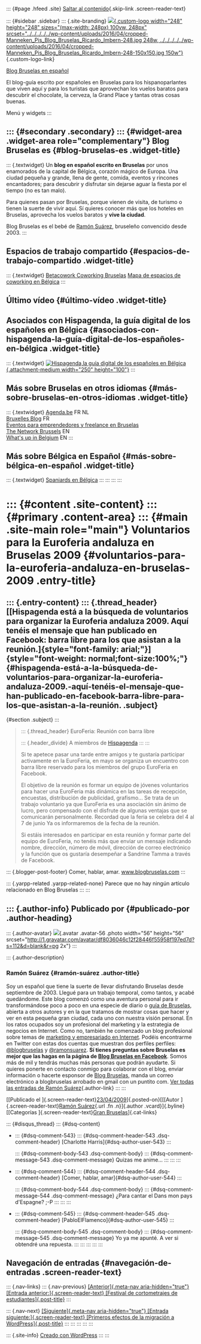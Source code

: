 ::: {#page .hfeed .site}
[Saltar al
contenido](../../../../../index.html?p=306#content){.skip-link
.screen-reader-text}

::: {#sidebar .sidebar}
::: {.site-branding}
[![](../../../../../wp-content/uploads/2016/04/cropped-Manneken_Pis_Blog_Bruselas_Ricardo_Imbern-248.jpg){.custom-logo
width="248" height="248" sizes="(max-width: 248px) 100vw, 248px"
srcset="../../../../../wp-content/uploads/2016/04/cropped-Manneken_Pis_Blog_Bruselas_Ricardo_Imbern-248.jpg 248w, ../../../../../wp-content/uploads/2016/04/cropped-Manneken_Pis_Blog_Bruselas_Ricardo_Imbern-248-150x150.jpg 150w"}](../../../../../index.html){.custom-logo-link}

[Blog Bruselas en español](../../../../../index.html)

El blog-guía escrito por españoles en Bruselas para los hispanoparlantes
que viven aquí y para los turistas que aprovechan los vuelos baratos
para descubrir el chocolate, la cerveza, la Grand Place y tantas otras
cosas buenas.

Menú y widgets
:::

::: {#secondary .secondary}
::: {#widget-area .widget-area role="complementary"}
Blog Bruselas es {#blog-bruselas-es .widget-title}
----------------

::: {.textwidget}
Un **blog en español escrito en Bruselas** por unos enamorados de la
capital de Bélgica, corazón mágico de Europa. Una ciudad pequeña y
grande, llena de gente, comida, eventos y rincones encantadores; para
descubrir y disfrutar sin dejarse aguar la fiesta por el tiempo (no es
tan malo).

Para quienes pasan por Bruselas, porque vienen de visita, de turismo o
tienen la suerte de vivir aquí. Sí quieres conocer más que los hoteles
en Bruselas, aprovecha los vuelos baratos y **vive la ciudad**.

Blog Bruselas es el bebé de [Ramón Suárez](http://www.ramonsuarez.com),
bruseleño convencido desde 2003.
:::

Espacios de trabajo compartido {#espacios-de-trabajo-compartido .widget-title}
------------------------------

::: {.textwidget}
[Betacowork Coworking Bruselas](http://www.betacowork.com) [Mapa de
espacios de coworking en Bélgica](http://coworkingbelgium.com)
:::

Último vídeo {#último-vídeo .widget-title}
------------

Asociados con Hispagenda, la guía digital de los españoles en Bélgica {#asociados-con-hispagenda-la-guía-digital-de-los-españoles-en-bélgica .widget-title}
---------------------------------------------------------------------

::: {.textwidget}
[![Hispagenda,la guía digital de los españoles en
Bélgica](../../../../../wp-content/uploads/2010/04/Hispagenda-250px.gif "Hispagenda, la guía digital de los españoles en Bélgica"){.attachment-medium
width="250" height="100"}](http://www.hispagenda.com)
:::

Más sobre Bruselas en otros idiomas {#más-sobre-bruselas-en-otros-idiomas .widget-title}
-----------------------------------

::: {.textwidget}
[Agenda.be](http://www.agenda.be) FR NL\
[Bruxelles Blog](http://www.bxlblog.be/) FR\
[Eventos para emprendedores y freelance en
Bruselas](http://www.betacowork.com/events/)\
[The Network
Brussels](http://groups.yahoo.com/group/TheNetworkBrussels/) EN\
[What\'s up in Belgium](http://www.whatsupin.be/) EN
:::

Más sobre Bélgica en Español {#más-sobre-bélgica-en-español .widget-title}
----------------------------

::: {.textwidget}
[Spaniards en Bélgica](http://www.spaniards.es/paises/belgica)
:::
:::
:::
:::

::: {#content .site-content}
::: {#primary .content-area}
::: {#main .site-main role="main"}
Voluntarios para la Euroferia andaluza en Bruselas 2009 {#voluntarios-para-la-euroferia-andaluza-en-bruselas-2009 .entry-title}
=======================================================

::: {.entry-content}
::: {.thread_header}
[[Hispagenda está a la búsqueda de voluntarios para organizar la Euroferia andaluza 2009. Aquí tenéis el mensaje que han publicado en Facebook: barra libre para los que asistan a la reunión.]{style="font-family: arial;"}]{style="font-weight: normal;font-size:100%;"}  {#hispagenda-está-a-la-búsqueda-de-voluntarios-para-organizar-la-euroferia-andaluza-2009.-aquí-tenéis-el-mensaje-que-han-publicado-en-facebook-barra-libre-para-los-que-asistan-a-la-reunión. .subject}
--------------------------------------------------------------------------------------------------------------------------------------------------------------------------------------------------------------------------------------------------------------------------

 {#section .subject}
:::

> ::: {.thread_header}
> EuroFeria: Reunión con barra libre
>
> ::: {.header_divide}
> A miembros de
> [Hispagenda](http://www.facebook.com/group.php?gid=51102628868)
> :::
> :::
>
> Si te apetece pasar una tarde entre amigos y te gustaría participar
> activamente en la EuroFeria, en mayo se organiza un encuentro con
> barra libre reservado para los miembros del grupo EuroFeria en
> Facebook.
>
> El objetivo de la reunión es formar un equipo de jóvenes voluntarios
> para hacer una EuroFeria más dinámica en las tareas de recepción,
> encuestas, distribución de publicidad, grafismo... Se trata de un
> trabajo voluntario ya que EuroFeria es una asociación sin ánimo de
> lucro, pero compensado con el disfrute de algunas ventajas que se
> comunicarán personalmente. Recordad que la feria se celebra del 4 al 7
> de junio Ya os informaremos de la fecha de la reunión.
>
> Si estáis interesados en participar en esta reunión y formar parte del
> equipo de EuroFeria, no tenéis más que enviar un mensaje indicando
> nombre, dirección, número de móvil, dirección de correo electrónico y
> la función que os gustaría desempeñar a Sandrine Tamma a través de
> Facebook.

::: {.blogger-post-footer}
Comer, hablar, amar. www.blogbruselas.com
:::

::: {.yarpp-related .yarpp-related-none}
Parece que no hay ningún artículo relacionado en Blog Bruselas
:::
:::

::: {.author-info}
Publicado por {#publicado-por .author-heading}
-------------

::: {.author-avatar}
![](http://1.gravatar.com/avatar/df8036046c12f28446f55958f197ed7d?s=56&d=blank&r=pg){.avatar
.avatar-56 .photo width="56" height="56"
srcset="http://1.gravatar.com/avatar/df8036046c12f28446f55958f197ed7d?s=112&d=blank&r=pg 2x"}
:::

::: {.author-description}
### Ramón Suárez {#ramón-suárez .author-title}

Soy un español que tiene la suerte de llevar disfrutando Bruselas desde
septiembre de 2003. Llegué para un trabajo temporal, como tantos, y
acabé quedándome. Este blog comenzó como una aventura personal para ir
transformándose poco a poco en una especie de diario o [guía de
Bruselas](../../../../../index.html), abierta a otros autores y en la
que tratamos de mostrar cosas que hacer y ver en esta pequeña gran
ciudad, cada uno con nuestra visión personal. En los ratos ocupados soy
un profesional del marketing y la estrategia de negocios en Internet.
Como no, también he comenzado un blog profesional sobre temas de
[marketing y empresariado en Internet](http://ramonsuarez.com). Podéis
encontrarme en Twitter con estas dos cuentas que muestran dos perfiles
perfiles: [\@blogbruselas](http://twitter.com/blogbruselas) y
[\@ramonsuarez](http://twitter.com/ramonsuarez). **Sí tienes preguntas
sobre Bruselas es mejor que las hagas en la página de [Blog Bruselas en
Facebook](http://www.facebook.com/blogbruselas)**. Somos más de mil y
tendrás muchas más personas que podrán ayudarte. Si quieres ponerte en
contacto conmigo para colaborar con el blog, enviar información o
hacerte esponsor de [Blog Bruselas](../../../../../index.html), manda un
correo electrónico a blogbruselas arrobado en gmail con un puntito com.
[Ver todas las entradas de Ramón
Suárez](../../../../2010/04/30/index.html?author=2){.author-link}
:::
:::

[[Publicado el
]{.screen-reader-text}[23/04/2009](../../../../../index.html?p=306)]{.posted-on}[[[Autor
]{.screen-reader-text}[Ramón
Suárez](../../../../2010/04/30/index.html?author=2){.url .fn
.n}]{.author .vcard}]{.byline}[[Categorías ]{.screen-reader-text}[Gran
Bruselas](../../../../category/gran-bruselas/index.html)]{.cat-links}

::: {#disqus_thread}
::: {#dsq-content}
-   ::: {#dsq-comment-543}
    ::: {#dsq-comment-header-543 .dsq-comment-header}
    [Charlotte Harris]{#dsq-author-user-543}
    :::

    ::: {#dsq-comment-body-543 .dsq-comment-body}
    ::: {#dsq-comment-message-543 .dsq-comment-message}
    Quizas me anime...
    :::
    :::
    :::

-   ::: {#dsq-comment-544}
    ::: {#dsq-comment-header-544 .dsq-comment-header}
    [Comer, hablar, amar]{#dsq-author-user-544}
    :::

    ::: {#dsq-comment-body-544 .dsq-comment-body}
    ::: {#dsq-comment-message-544 .dsq-comment-message}
    ¿Para cantar el Dans mon pays d'Espagne? ;-P
    :::
    :::
    :::

-   ::: {#dsq-comment-545}
    ::: {#dsq-comment-header-545 .dsq-comment-header}
    [PabloElFlamenco]{#dsq-author-user-545}
    :::

    ::: {#dsq-comment-body-545 .dsq-comment-body}
    ::: {#dsq-comment-message-545 .dsq-comment-message}
    Yo ya me apunté. A ver si obtendré una repuesta.
    :::
    :::
    :::
:::
:::

Navegación de entradas {#navegación-de-entradas .screen-reader-text}
----------------------

::: {.nav-links}
::: {.nav-previous}
[[Anterior]{.meta-nav aria-hidden="true"} [Entrada
anterior:]{.screen-reader-text} [Festival de cortometrajes de
estudiantes]{.post-title}](../../../../../index.html?p=305)
:::

::: {.nav-next}
[[Siguiente]{.meta-nav aria-hidden="true"} [Entrada
siguiente:]{.screen-reader-text} [Primeros efectos de la migración a
WordPress]{.post-title}](../../../../../index.html?p=307)
:::
:::
:::
:::
:::

::: {.site-info}
[Creado con WordPress](https://es.wordpress.org/)
:::
:::
